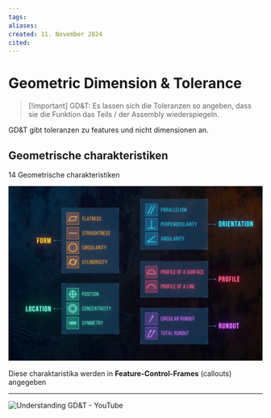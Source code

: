 ```yaml
---
tags: 
aliases: 
created: 11. November 2024
cited:
---
```


# Geometric Dimension & Tolerance

> [!important] GD&T:
> Es lassen sich die Toleranzen so angeben, dass sie die Funktion das Teils / der Assembly wiederspiegeln.

GD&T gibt toleranzen zu features und nicht dimensionen an.

## Geometrische charakteristiken

14 Geometrische charakteristiken

![](assets/Pasted%20image%2020241111110524.png)

Diese charaktaristika werden in **Feature-Control-Frames** (callouts) angegeben



---

![Understanding GD&T - YouTube](https://www.youtube.com/watch?v=G7wnGeR_69k)